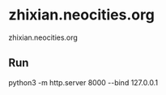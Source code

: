 # zhixian.neocities.org

zhixian.neocities.org

## Run

python3 -m http.server 8000 --bind 127.0.0.1 
